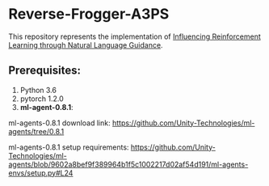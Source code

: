 # Reverse-Frogger-A3PS
This repository represents the implementation of [Influencing Reinforcement Learning through Natural Language Guidance](https://arxiv.org/abs/2104.01506). 

## Prerequisites:
1. Python 3.6
2. pytorch 1.2.0
3. **ml-agent-0.8.1**:

ml-agents-0.8.1 download link:
https://github.com/Unity-Technologies/ml-agents/tree/0.8.1

ml-agents-0.8.1 setup requirements: 
https://github.com/Unity-Technologies/ml-agents/blob/9602a8bef9f389964b1f5c1002217d02af54d191/ml-agents-envs/setup.py#L24
